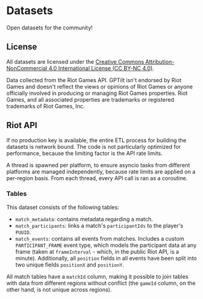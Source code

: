 # Datasets

Open datasets for the community!

## License

All datasets are licensed under the [Creative Commons Attribution-NonCommercial 4.0 International License (CC BY-NC 4.0)](https://creativecommons.org/licenses/by-nc/4.0/).

Data collected from the Riot Games API. GPTilt isn't endorsed by Riot Games and doesn't reflect the views or opinions of Riot Games or anyone officially involved in producing or managing Riot Games properties. Riot Games, and all associated properties are trademarks or registered trademarks of Riot Games, Inc.

## Riot API

If no production key is available, the entire ETL process for building the datasets is network bound. The code is not particularly optimized for performance, because the limiting factor is the API rate limits.

A thread is spawned per platform, to ensure asyncio tasks from different platforms are managed independently, because rate limits are applied on a per-region basis.
From each thread, every API call is ran as a coroutine.

### Tables

This dataset consists of the following tables:

- `match_metadata`: contains metadata regarding a match.
- `match_participants`: links a match's `participantIds` to the player's `PUUID`.
- `match_events`: contains all events from matches. Includes a custom `PARTICIPANT_FRAME` event type, which models the participant data at any frame (taken at `frameInterval` - which, in the public Riot API, is a minute). Additionally, all `position` fields in all events have been split into two unique fields `positionX` and `positionY`.

All match tables have a `matchId` column, making it possible to join tables with data from different regions without conflict (the `gameId` column, on the other hand, is not unique across regions).
